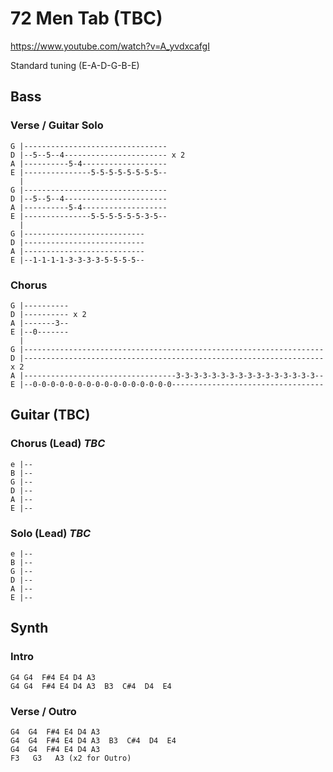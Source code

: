 # 72 Men Tab (TBC)

<https://www.youtube.com/watch?v=A_yvdxcafgI>

Standard tuning (E-A-D-G-B-E)

## Bass

### Verse / Guitar Solo

    G |--------------------------------
    D |--5--5--4----------------------- x 2
    A |----------5-4-------------------
    E |---------------5-5-5-5-5-5-5-5--
      |
    G |--------------------------------
    D |--5--5--4-----------------------
    A |----------5-4-------------------
    E |---------------5-5-5-5-5-5-3-5--
      |
    G |---------------------------
    D |---------------------------
    A |---------------------------
    E |--1-1-1-1-3-3-3-3-5-5-5-5--

### Chorus

    G |----------
    D |---------- x 2
    A |-------3--
    E |--0-------
      |
    G |-------------------------------------------------------------------
    D |------------------------------------------------------------------- x 2
    A |----------------------------------3-3-3-3-3-3-3-3-3-3-3-3-3-3-3-3--
    E |--0-0-0-0-0-0-0-0-0-0-0-0-0-0-0-0----------------------------------

## Guitar (TBC)

### Chorus (Lead) _TBC_

    e |--
    B |--
    G |--
    D |--
    A |--
    E |--

### Solo (Lead) _TBC_

    e |--
    B |--
    G |--
    D |--
    A |--
    E |--

## Synth

### Intro

    G4 G4  F#4 E4 D4 A3
    G4 G4  F#4 E4 D4 A3  B3  C#4  D4  E4

### Verse / Outro

    G4  G4  F#4 E4 D4 A3
    G4  G4  F#4 E4 D4 A3  B3  C#4  D4  E4
    G4  G4  F#4 E4 D4 A3
    F3   G3   A3 (x2 for Outro)
